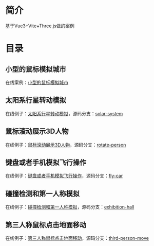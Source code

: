 # 简介
基于Vue3+Vite+Three.js做的案例

# 目录

## 小型的鼠标模拟城市
在线案例：[小型的鼠标模拟城市](http://coke-cola.gitee.io/mini-sim-city)

## 太阳系行星转动模拟
在线例子：[太阳系行星转动模拟](http://coke-cola.gitee.io/solar-system)，源码分支：[solar-system](https://github.com/Aizener/three-template/tree/solar-system)
## 鼠标滚动展示3D人物
在线例子：[鼠标滚动展示3D人物](http://coke-cola.gitee.io/rotate-person)，源码分支：[rotate-person](https://github.com/Aizener/three-template/tree/rotate-person)
## 键盘或者手机模拟飞行操作
在线例子：[键盘或者手机模拟飞行操作](http://coke-cola.gitee.io/fly-car)，源码分支：[fly-car](https://github.com/Aizener/three-template/tree/fly-car)
## 碰撞检测和第一人称模拟
在线例子：[碰撞检测和第一人称模拟](http://coke-cola.gitee.io/exhibition-hall/)，源码分支：[exhibition-hall](https://github.com/Aizener/three-template/tree/exhibition-hall)
## 第三人称鼠标点击地面移动
在线例子：[第三人称鼠标点击地面移动](http://coke-cola.gitee.io/third-person-move/)，源码分支：[third-person-move](https://github.com/Aizener/three-template/tree/third-person-move)

